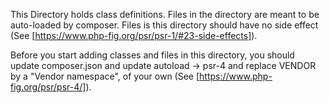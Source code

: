 This Directory holds class definitions.
Files in the directory are meant to be auto-loaded by composer.
Files is this directory should have no side effect (See [https://www.php-fig.org/psr/psr-1/#23-side-effects]).

Before you start adding classes and files in this directory, you should update composer.json
and update autoload -> psr-4 and replace VENDOR by a "Vendor namespace", of your own (See [https://www.php-fig.org/psr/psr-4/]).
